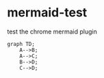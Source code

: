 # mermaid-test
test the chrome mermaid plugin

```mermaid
graph TD;
    A-->B;
    A-->C;
    B-->D;
    C-->D;
```
